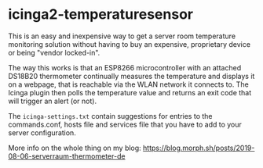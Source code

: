# icinga2-temperaturesensor

This is an easy and inexpensive way to get a server room temperature monitoring solution without having to buy an expensive, proprietary device or being "vendor locked-in". 

The way this works is that an ESP8266 microcontroller with an attached DS18B20 thermometer continually measures the temperature and displays it on a webpage, that is reachable via the WLAN network it connects to. The Icinga plugin then polls the temperature value and returns an exit code that will trigger an alert (or not).

The `icinga-settings.txt` contain suggestions for entries to the commands.conf, hosts file and services file that you have to add to your server configuration.

More info on the whole thing on my blog: https://blog.morph.sh/posts/2019-08-06-serverraum-thermometer-de
